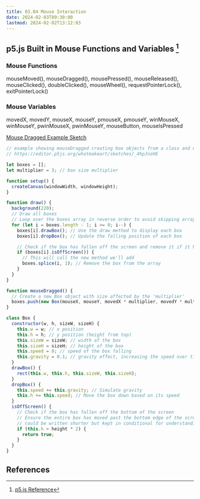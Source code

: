 ```yaml
---
title: 03.04 Mouse Interaction
date: 2024-02-03T09:30:00
lastmod: 2024-02-02T13:12:03
---
```


## p5.js Built in Mouse Functions and Variables [^p5-reference]

### Mouse Functions

mouseMoved(), mouseDragged(), mousePressed(), mouseReleased(), mouseClicked(), doubleClicked(), mouseWheel(), requestPointerLock(), exitPointerLock()

### Mouse Variables

movedX, movedY, mouseX, mouseY, pmouseX, pmouseY, winMouseX, winMouseY, pwinMouseX, pwinMouseY, mouseButton, mouseIsPressed

[Mouse Dragged Example Sketch](https://editor.p5js.org/whatmakeart/sketches/_4hpJnzHE)

```js
// example showing mouseDragged creating box objects from a class and using array to hold the objects
// https://editor.p5js.org/whatmakeart/sketches/_4hpJnzHE

let boxes = [];
let multiplier = 3; // box size multiplier

function setup() {
  createCanvas(windowWidth, windowHeight);
}

function draw() {
  background(220);
  // Draw all boxes
  // Loop over the boxes array in reverse order to avoid skipping array elements if looping forwards due to the splice removal
  for (let i = boxes.length - 1; i >= 0; i--) {
    boxes[i].drawBox(); // Use the draw method to display each box
    boxes[i].dropBox(); // Update the falling position of each box

    // Check if the box has fallen off the screen and remove it if it has
    if (boxes[i].isOffScreen()) {
      // This will call the new method we'll add
      boxes.splice(i, 1); // Remove the box from the array
    }
  }
}

function mouseDragged() {
  // Create a new Box object with size affected by the 'multiplier'
  boxes.push(new Box(mouseX, mouseY, movedX * multiplier, movedY * multiplier));
}

class Box {
  constructor(w, h, sizeW, sizeH) {
    this.w = w; // x position
    this.h = h; // y position (height from top)
    this.sizeW = sizeW; // width of the box
    this.sizeH = sizeH; // height of the box
    this.speed = 0; // speed of the box falling
    this.gravity = 0.1; // gravity effect, increasing the speed over time
  }
  drawBox() {
    rect(this.w, this.h, this.sizeW, this.sizeH);
  }
  dropBox() {
    this.speed += this.gravity; // Simulate gravity
    this.h += this.speed; // Move the box down based on its speed
  }
  isOffScreen() {
    // Check if the box has fallen off the bottom of the screen
    // Ensure the entire box has moved past the bottom edge of the screen by doubling screen height
    // could be written shorter but kept in conditional for understanding
    if (this.h > height * 2) {
      return true;
    }
  }
}
```

## References

[^p5-reference]: [p5.js Reference](https://p5js.org/reference/)
